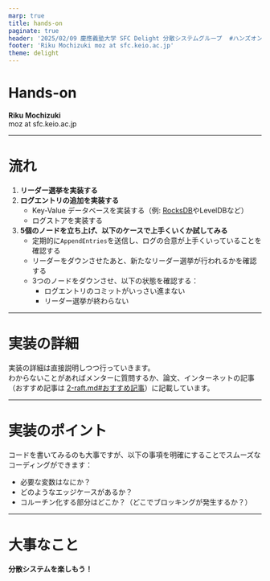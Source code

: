 ```yaml
---
marp: true
title: hands-on
paginate: true
header: '2025/02/09 慶應義塾大学 SFC Delight 分散システムグループ  #ハンズオン'
footer: 'Riku Mochizuki moz at sfc.keio.ac.jp'
theme: delight
---
```


# Hands-on 

**Riku Mochizuki**  
moz at sfc.keio.ac.jp

---

# 流れ

1. **リーダー選挙を実装する**
2. **ログエントリの追加を実装する**
   - Key-Value データベースを実装する（例: [RocksDB](https://rocksdb.org/)やLevelDBなど）
   - ログストアを実装する
3. **5個のノードを立ち上げ、以下のケースで上手くいくか試してみる**
   - 定期的に`AppendEntries`を送信し、ログの合意が上手くいっていることを確認する
   - リーダーをダウンさせたあと、新たなリーダー選挙が行われるかを確認する
   - 3つのノードをダウンさせ、以下の状態を確認する：
     - ログエントリのコミットがいっさい進まない
     - リーダー選挙が終わらない

---

# 実装の詳細

実装の詳細は直接説明しつつ行っていきます。  
わからないことがあればメンターに質問するか、論文、インターネットの記事（おすすめ記事は [2-raft.md#おすすめ記事](2-raft.md)）に記載しています。

---

# 実装のポイント

コードを書いてみるのも大事ですが、以下の事項を明確にすることでスムーズなコーディングができます：

- 必要な変数はなにか？
- どのようなエッジケースがあるか？
- コルーチン化する部分はどこか？（どこでブロッキングが発生するか？）

---

# 大事なこと

**分散システムを楽しもう！**

